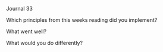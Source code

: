 Journal 33 

Which principles from this weeks reading did you implement?

What went well?

What would you do differently?